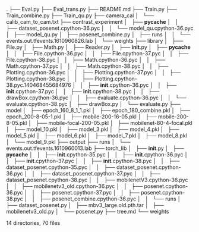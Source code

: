 .
├── Eval.py
├── Eval_trans.py
├── README.md
├── Train.py
├── Train_combine.py
├── Train_qu.py
├── camera_cal
│   └── calib_cam_to_cam.txt
├── contrast_experiment
│   ├── __pycache__
│   │   ├── dataset_posenet.cpython-36.pyc
│   │   └── model_qu.cpython-36.pyc
│   ├── model_qu.py
│   ├── posenet_combine.py
│   ├── runs
│   │   └── events.out.tfevents.1610960826.lab
│   └── weights
├── library
│   ├── File.py
│   ├── Math.py
│   ├── Reader.py
│   ├── __init__.py
│   ├── __pycache__
│   │   ├── File.cpython-36.pyc
│   │   ├── File.cpython-37.pyc
│   │   ├── File.cpython-38.pyc
│   │   ├── Math.cpython-36.pyc
│   │   ├── Math.cpython-37.pyc
│   │   ├── Math.cpython-38.pyc
│   │   ├── Plotting.cpython-36.pyc
│   │   ├── Plotting.cpython-37.pyc
│   │   ├── Plotting.cpython-38.pyc
│   │   ├── Plotting.cpython-38.pyc.140468455684976
│   │   ├── __init__.cpython-36.pyc
│   │   ├── __init__.cpython-37.pyc
│   │   ├── __init__.cpython-38.pyc
│   │   ├── drawBox.cpython-36.pyc
│   │   ├── evaluate.cpython-36.pyc
│   │   └── evaluate.cpython-38.pyc
│   ├── drawBox.py
│   └── evaluate.py
├── model
│   ├── epoch_160_8_1_1.pkl
│   ├── epoch_180_combine.pkl
│   ├── epoch_200-8-05-1.pkl
│   ├── mobile-200-16-05.pkl
│   ├── mobile-200-8-05.pkl
│   ├── mobile-focal-200-05.pkl
│   ├── mobilenet-80-4-focal.pkl
│   ├── model_10.pkl
│   ├── model_3.pkl
│   ├── model_4.pkl
│   ├── model_5.pkl
│   ├── model_6.pkl
│   ├── model_7.pkl
│   ├── model_8.pkl
│   └── model_9.pkl
├── output
├── runs
│   └── events.out.tfevents.1610960013.lab
├── torch_lib
│   ├── __init__.py
│   ├── __pycache__
│   │   ├── __init__.cpython-35.pyc
│   │   ├── __init__.cpython-36.pyc
│   │   ├── __init__.cpython-37.pyc
│   │   ├── __init__.cpython-38.pyc
│   │   ├── dataset_posenet.cpython-35.pyc
│   │   ├── dataset_posenet.cpython-36.pyc
│   │   ├── dataset_posenet.cpython-37.pyc
│   │   ├── dataset_posenet.cpython-38.pyc
│   │   ├── mobilenetV3.cpython-36.pyc
│   │   ├── mobilenetv3_old.cpython-36.pyc
│   │   ├── posenet.cpython-36.pyc
│   │   ├── posenet.cpython-37.pyc
│   │   ├── posenet.cpython-38.pyc
│   │   ├── posenet_combine.cpython-36.pyc
│   │   └── runs
│   ├── dataset_posenet.py
│   ├── mbv3_large.old.pth.tar
│   ├── mobilenetv3_old.py
│   └── posenet.py
├── tree.md
└── weights

14 directories, 70 files
